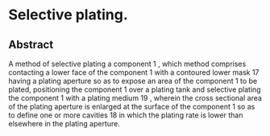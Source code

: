 # Selective plating.

## Abstract
A method of selective plating a component 1 , which method comprises contacting a lower face of the component 1 with a contoured lower mask 17 having a plating aperture so as to expose an area of the component 1 to be plated, positioning the component 1 over a plating tank and selective plating the component 1 with a plating medium 19 , wherein the cross sectional area of the plating aperture is enlarged at the surface of the component 1 so as to define one or more cavities 18 in which the plating rate is lower than elsewhere in the plating aperture.